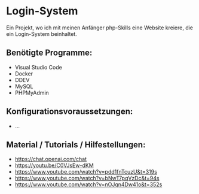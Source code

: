 # Login-System
Ein Projekt, wo ich mit meinen Anfänger php-Skills eine Website kreiere, die ein Login-System beinhaltet.

## Benötigte Programme:
- Visual Studio Code
- Docker
- DDEV
- MySQL
- PHPMyAdmin

## Konfigurationsvoraussetzungen:
- ...

## Material / Tutorials / Hilfestellungen:
- https://chat.openai.com/chat
- https://youtu.be/C0VJsEw-dKM
- https://www.youtube.com/watch?v=pdd1fnTcuzU&t=319s
- https://www.youtube.com/watch?v=bNwT7pqVzDc&t=94s
- https://www.youtube.com/watch?v=nOJqn4Dw41o&t=352s